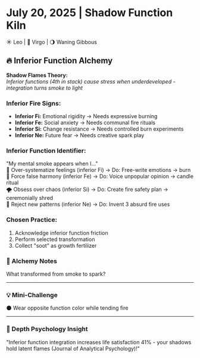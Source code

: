 # July 20, 2025 | Shadow Function Kiln  
☀️ Leo | 🌙 Virgo | 🌖 Waning Gibbous  

## 🔥 Inferior Function Alchemy  

**Shadow Flames Theory:**  
*Inferior functions (4th in stack) cause stress when underdeveloped - integration turns smoke to light*  

### Inferior Fire Signs:  
- **Inferior Fi:** Emotional rigidity → Needs expressive burning  
- **Inferior Fe:** Social anxiety → Needs communal fire rituals  
- **Inferior Si:** Change resistance → Needs controlled burn experiments  
- **Inferior Ne:** Future fear → Needs creative spark play  

### Inferior Function Identifier:  
"My mental smoke appears when I..."  
🤯 Over-systematize feelings (inferior Fi) → Do: Free-write emotions → burn  
😤 Force false harmony (inferior Fe) → Do: Voice unpopular opinion → candle ritual  
🌪️ Obsess over chaos (inferior Si) → Do: Create fire safety plan → ceremonially shred  
🛑 Reject new patterns (inferior Ne) → Do: Invent 3 absurd fire uses  

### Chosen Practice:  
1. Acknowledge inferior function friction  
2. Perform selected transformation  
3. Collect "soot" as growth fertilizer  

### 📝 Alchemy Notes  
What transformed from smoke to spark?  
_______________________

### 💡 Mini-Challenge  
🌑 Wear opposite function color while tending fire  
_______________________

### 💫 Depth Psychology Insight  
"Inferior function integration increases life satisfaction 41% - your shadows hold latent flames (Journal of Analytical Psychology)!" 